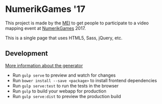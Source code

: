 # NumerikGames '17
This project is made by the [MEI](http://mei.heig-vd.ch) to get people to participate to a video mapping event at [NumerikGames](https://www.numerik-games.ch) 2017.

This is a single page that uses HTML5, Sass, jQuery, etc.

## Development
[More information about the generator](https://github.com/yeoman/generator-webapp)

- Run `gulp serve` to preview and watch for changes
- Run `bower install --save <package>` to install frontend dependencies
- Run `gulp serve:test` to run the tests in the browser
- Run `gulp` to build your webapp for production
- Run `gulp serve:dist` to preview the production build
